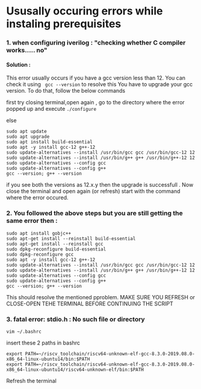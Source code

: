 # Ususally occuring errors while instaling prerequisites

### 1. when configuring iverilog : "checking whether C compiler works..... no"
####  Solution : 
  This error usually occurs if you have a gcc version less than 12. You can check it using ``` gcc --version```
  to resolve this You have to upgrade your gcc version. To do that, follow the below commands

  first try closing terminal,open again , go to the directory where the error popped up and execute ```./configure```
  
  else
  
  ```
  sudo apt update
  sudo apt upgrade
  sudo apt install build-essential
  sudo apt -y install gcc-12 g++-12
  sudo update-alternatives --install /usr/bin/gcc gcc /usr/bin/gcc-12 12
  sudo update-alternatives --install /usr/bin/g++ g++ /usr/bin/g++-12 12
  sudo update-alternatives --config gcc
  sudo update-alternatives --config g++
  gcc --version; g++ --version
  ```
  if you see both the versions as 12.x.y then the upgrade is successfull . Now close the terminal and open again (or refresh) start with the command where the error occured.

### 2. You followed the above steps but you are still getting the same error then : 
  ```
  sudo apt install gobjc++
  sudo apt-get install --reinstall build-essential
  sudo apt-get install --reinstall gcc
  sudo dpkg-reconfigure build-essential
  sudo dpkg-reconfigure gcc
  sudo apt -y install gcc-12 g++-12
  sudo update-alternatives --install /usr/bin/gcc gcc /usr/bin/gcc-12 12
  sudo update-alternatives --install /usr/bin/g++ g++ /usr/bin/g++-12 12
  sudo update-alternatives --config gcc
  sudo update-alternatives --config g++
  gcc --version; g++ --version
  ```
  This should resolve the mentioned pproblem.
  MAKE SURE YOU REFRESH or CLOSE-OPEN TEHE TERMINAL BEFORE CONTINUING THE SCRIPT

### 3. fatal error: stdio.h : No such file or directory

```
vim ~/.bashrc
```
insert these 2 paths in bashrc
```
export PATH=~/riscv_toolchain/riscv64-unknown-elf-gcc-8.3.0-2019.08.0-x86_64-linux-ubuntu14/bin:$PATH
export PATH=~/riscv_toolchain/riscv64-unknown-elf-gcc-8.3.0-2019.08.0-x86_64-linux-ubuntu14/riscv64-unknown-elf/bin:$PATH
```
Refresh the terminal
 

  
  

  

